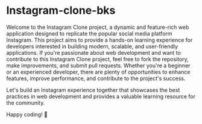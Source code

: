 # Instagram-clone-bks
Welcome to the Instagram Clone project, a dynamic and feature-rich web application designed to replicate the popular social media platform Instagram. This project aims to provide a hands-on learning experience for developers interested in building modern, scalable, and user-friendly applications.
If you're passionate about web development and want to contribute to this Instagram Clone project, feel free to fork the repository, make improvements, and submit pull requests. Whether you're a beginner or an experienced developer, there are plenty of opportunities to enhance features, improve performance, and contribute to the project's success.

Let's build an Instagram experience together that showcases the best practices in web development and provides a valuable learning resource for the community.

Happy coding! 🚀

